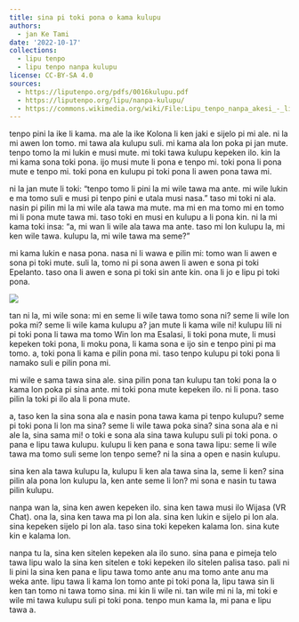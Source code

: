 ```yaml
---
title: sina pi toki pona o kama kulupu
authors:
  - jan Ke Tami
date: '2022-10-17'
collections:
  - lipu tenpo
  - lipu tenpo nanpa kulupu
license: CC-BY-SA 4.0
sources:
  - https://liputenpo.org/pdfs/0016kulupu.pdf
  - https://liputenpo.org/lipu/nanpa-kulupu/
  - https://commons.wikimedia.org/wiki/File:Lipu_tenpo_nanpa_akesi_-_lipu.png
---
```


tenpo pini la ike li kama. ma ale la ike Kolona li ken jaki e sijelo pi mi ale. ni la mi awen lon tomo. mi tawa ala kulupu suli. mi kama ala lon poka pi jan mute. tenpo tomo la mi lukin e musi mute. mi toki tawa kulupu kepeken ilo. kin la mi kama sona toki pona. ijo musi mute li pona e tenpo mi. toki pona li pona mute e tenpo mi. toki pona en kulupu pi toki pona li awen pona tawa mi.

ni la jan mute li toki: “tenpo tomo li pini la mi wile tawa ma ante. mi wile lukin e ma tomo suli e musi pi tenpo pini e utala musi nasa.” taso mi toki ni ala. nasin pi pilin mi la mi wile ala tawa ma mute. ma mi en ma tomo mi en tomo mi li pona mute tawa mi. taso toki en musi en kulupu a li pona kin. ni la mi kama toki insa: “a, mi wan li wile ala tawa ma ante. taso mi lon kulupu la, mi ken wile tawa. kulupu la, mi wile tawa ma seme?”

mi kama lukin e nasa pona. nasa ni li wawa e pilin mi: tomo wan li awen e sona pi toki mute. suli la, tomo ni pi sona awen li awen e sona pi toki Epelanto. taso ona li awen e sona pi toki sin ante kin. ona li jo e lipu pi toki pona.

![](https://upload.wikimedia.org/wikipedia/commons/f/f9/Lipu_tenpo_nanpa_akesi_-_lipu.png)

tan ni la, mi wile sona: mi en seme li wile tawa tomo sona ni? seme li wile lon poka mi? seme li wile kama kulupu a? jan mute li kama wile ni! kulupu lili ni pi toki pona li tawa ma tomo Win lon ma Esalasi, li toki pona mute, li musi kepeken toki pona, li moku pona, li kama sona e ijo sin e tenpo pini pi ma tomo. a, toki pona li kama e pilin pona mi. taso tenpo kulupu pi toki pona li namako suli e pilin pona mi.

mi wile e sama tawa sina ale. sina pilin pona tan kulupu tan toki pona la o kama lon poka pi sina ante. mi toki pona mute kepeken ilo. ni li pona. taso pilin la toki pi ilo ala li pona mute.

a, taso ken la sina sona ala e nasin pona tawa kama pi tenpo kulupu? seme pi toki pona li lon ma sina? seme li wile tawa poka sina? sina sona ala e ni ale la, sina sama mi! o toki e sona ala sina tawa kulupu suli pi toki pona. o pana e lipu tawa kulupu. kulupu li ken pana e sona tawa lipu: seme li wile tawa ma tomo suli seme lon tenpo seme? ni la sina a open e nasin kulupu.

sina ken ala tawa kulupu la, kulupu li ken ala tawa sina la, seme li ken? sina pilin ala pona lon kulupu la, ken ante seme li lon? mi sona e nasin tu tawa pilin kulupu.

nanpa wan la, sina ken awen kepeken ilo. sina ken tawa musi ilo Wijasa (VR Chat). ona la, sina ken tawa ma pi lon ala. sina ken lukin e sijelo pi lon ala. sina kepeken sijelo pi lon ala. taso sina toki kepeken kalama lon. sina kute kin e kalama lon.

nanpa tu la, sina ken sitelen kepeken ala ilo suno. sina pana e pimeja telo tawa lipu walo la sina ken sitelen e toki kepeken ilo sitelen palisa taso. pali ni li pini la sina ken pana e lipu tawa tomo ante anu ma tomo ante anu ma weka ante. lipu tawa li kama lon tomo ante pi toki pona la, lipu tawa sin li ken tan tomo ni tawa tomo sina. mi kin li wile ni. tan wile mi ni la, mi toki e wile mi tawa kulupu suli pi toki pona. tenpo mun kama la, mi pana e lipu tawa a.